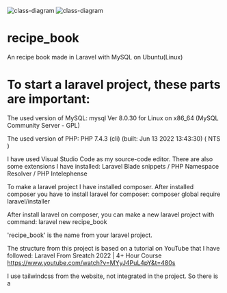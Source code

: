 ![class-diagram](https://user-images.githubusercontent.com/75074496/192548897-ca1e8bc3-5511-4f9a-bf5d-91922bad6a66.svg)
![class-diagram](https://user-images.githubusercontent.com/75074496/192549060-f5a09815-eda8-44f6-b1b2-ebfc4bc997c6.svg)
# recipe_book
An recipe book made in Laravel with MySQL on Ubuntu(Linux)

# To start a laravel project, these parts are important:

The used version of MySQL: mysql  Ver 8.0.30 for Linux on x86_64 (MySQL Community Server - GPL)

The used version of PHP: PHP 7.4.3 (cli) (built: Jun 13 2022 13:43:30) ( NTS )

I have used Visual Studio Code as my source-code editor.
There are also some extensions I have installed:
Laravel Blade snippets / PHP Namespace Resolver / PHP Intelephense

To make a laravel project I have installed composer. 
After installed composer you have to install laravel for composer:
composer global require laravel/installer 

After install laravel on composer, you can make a new laravel project with command:
laravel new recipe_book

'recipe_book' is the name from your laravel project.

The structure from this project is based on a tutorial on YouTube that I have followed:
Laravel From Sreatch 2022 | 4+ Hour Course  https://www.youtube.com/watch?v=MYyJ4PuL4pY&t=480s  

I use tailwindcss from the website, not integrated in the project. So there is a <script> in the layout.blade

(The info behind is in dutch because it is a memonic for me)
Wat moet er in een receptenboek komen (de eerste opzet):
- het recept
- recept rubrieken
- keukengerei
- uitleg over het keukengerei
- ingrediënten
- hoeveelheid van de ingrediënten
- afbeeldingen van de ingrediënten
- uitleg over de ingrediënten
- de stappen die gedaan moeten worden
- die geschatte tijd die nodig is om het recept te maken
– een afbeelding van het eindresultaat
– de houdbaarheid
– commentaar

gebruikersaccounts:
Inloggen / uitloggen | Mijn account, naam aanpassen
Vrienden met andere gebruikersaccounts | recepten delen | toegangsrechten tot recepten managen
recepten:
Maken / aanpassen / verwijderen
Ingredientenlijst → Berekening kosten
Stappen, volgorde van stappen
Automatische doorrekening voor een hoeveelheid personen
ingredientendatabase:
Kosten per item/gewicht


Business requirements:

Het "doel" is het maken van een receptenboek waarin alle info staat die nodig is voor het maken van een recept en andere info die je over een recept wilt weten zoals: maak tijd, houdbaarheid, allergie, voor hoeveel personen, welk keukengereedschap heb je nodig, de ingredienten ect.
Het "resultaat" is het snel kunnen vinden van een recept voor bepaalde situaties, voor bepaalde allergien, voor een x-aantal personen ect.


Functionele eisen:

Het kunnen omschrijven van alles wat van belang is voor het maken van een recept en de informatie over een recept, denkend aan bv. voor hoeveel personen het is, allergenen info.
De info van het recept wordt opgeslagen in een database.
De recepten zijn door andere gebruikers in te zien, mits de maker dat wil. Dit moet dus in te stellen zijn.
Er moet een database zijn van het keukengereedschap. Deze database moet door de gebruiker aan te vullen zijn. Ook moet deze database gebruikt kunnen worden als zoekopdracht voor recepten waar bepaald keukengereedschap voor nodig is.
Er moet een database zijn van ingredienten. Deze database moet door de gebruiker aan te vullen zijn. Ook moet deze database gebruikt kunnen worden als zoekopdracht voor recepten met bepaalde ingredienten. De ingredienten moeten op gewicht/hoeveelheid en kosten per item/gewicht aangeduid worden en aangeven voor hoeveel personen een bepaald recept is, zodat deze informatie gebruikt kan worden om automatisch de hoeveelheid ingredienten voor meerdere personen uit te laten rekenen. Ook moet het programma de uiteindelijke prijs aan kunnen geven.
Er moet een profiel of account aan te maken zijn met daarin de mogelijkheid om de Whatsapp, Instagram, Facebook adressen in te vullen zodat mocht de gebruiker dit willen je vrienden met andere gebruikers kan worden. Ook moet er een optie zijn om dit naar aanleiding van het gebruikersaccount van het receptenboek te doen. Er moet een optie zijn om de info in het account of profiel aan te passen. Ook moet het mogelijk zijn je email en/of wachtwoord aan te passen.
De recepten moeten op een eenvoudige manier te managen zijn. Dus aan te passen, verwijderen, alle recepten verwijderen van een specifieke gebruiker.
Ter verduidelijking moet het mogelijk zijn om van alles wat voor het recept nodig is een afbeelding te plaatsen. Mocht de gebruiker het handig vinden moet het ook mogelijk zijn een bestand toe te voegen.
In eerste instantie moet het recept bestaan uit de volgende onderdelen:
de naam van het recept
een rubriek. bv bakken/braden/frituren
keukengerei met de nodige uitleg
allergenen info
ingredienten: -hoeveelheid
-prijs per onderdeel
-voor hoeveel personen het recept is
-aanpassing hoeveelheid bij ander aantal personen
-optie indien mogelijk bij een bepaalde alergie
-uitleg over de ingredienten
het stappenplan voor het maken van het recept
de geschatte tijd voor het maken van het recept
de houdbaarheid van het recept en of het in te vriezen is
commentaar
Het moet mogelijk zijn het recept uit te breiden/velden toe te voegen, mocht blijken dat dat door gebruik wenselijk is.
De database moet zo gemaakt zijn dat je kan zoeken op naam/rubriek/allergie/minimun aantal personen/de geschatte tijd om het te maken
De applicatie moet goed te gebruiken zijn op een laptop/desktop/tablet/surface/smartphone


Niet functionele eisen:

De layout voor het maken van een recept moet duidelijk en overzichtelijk zijn.
De layout van het account moet duidelijk en overzichtelijk zijn.
De indeling van de gebruikte layout moet opties zoals: naar homapage, naar profiel/account, ect op dezelfde en een logische plek weergeven. Alleen die opties die in een bepaalde fase van het gebruik van de website nodig kunnen zijn, moeten aanwezig zijn.
De applicatie moet beveiligd zijn tegen misbruik.


Kandidaatklassen  (A= associatie)

Doel					irrelevant						
Receptenboek	        irrelevant
Info					 klasse					attribuut	A				Information
Recept				     klasse	       A									Recipe
Info					redundant
Recept			  		redundant	
Maak tijd			    klasse					attribuut      A			RecipeMakeTime		
Houdbaarheid	        klasse					attribuut		A			RecipeShelfLife
Allergie				klasse					attribuut		A		AllergyType	
Hoeveel personen	    klasse			    attribuut		A			ForHowManyPersons
Keukengerei				klasse			    attribuut		A			Kitchenware
Ingredienten			 klasse			    attribuut		A			Ingredients
Resultaat				klasse				A								Result
Vinden					klasse		operatie		A					ToFind
Recept					redundant
Bepaalde situaties		klasse		A									CertainSituations					
Bepaalde allergieen		klasse		A								 CertainAllergies
Aantal personen			klasse		A									NumberOfPersons
Omschrijven					klasse		attribuut		A				Description
Maken							irrelevant										ToMake
Recept						redundant
Informatie					redudant			
Recept						redundant
Hoeveelheid personen	redundant
Allergenen info			klasse			attribuut	A					AllergyInformation
Info							redundant
Recept						redundant
Opgeslagen				klasse		operatie    A						Stored				
Database				klasse			operatie   A					Database
Recepten				klasse  operatie	A							Recipes
Andere						irrelevant
Gebruikers				klasse    A											Users
In te zien					klasse		operatie  A						 RecipesToSee		
Mits de maker dat wil		klasse		operatie  A			    	ProvidedByUser
In te stellen					klasse		operatie  A					Configure
Database				redundant
Keukengereedschap	redundant
Database				redundant
Zoekopdracht			klasse		operatie   A			        	Search
Recepten				redundant
Bepaald						klasse    A									Determined		
Keukengereedschap	redundant
Database				redundant
Ingredienten			redundant
Database				redundant
Gebruiker					redundant
Aan te vullen			klasse			operatie   A			    ToFillIn		
Database				redundant
Zoekopdracht			redundant
Recepten				redundant
Bepaald					redundant
Keukengereedschap	redundant
Ingredienten			redundant
Ingredienten			redundant
Gewicht						klasse			attribuut   A			Weight
Hoeveelheid		klasse			attribuut   A						Quantity
Item		klasse			attribuut   A								Item
Kosten per gewicht		klasse  attribuut   A					    CostPerWeight
Kosten per hoeveelheid		klasse  attribuut   A			        CostPerQuantity
Kosten per item		klasse  attribuut   A					        CostPerItem
Aangeven					klasse   A									Indicate							
Hoeveel personen		redundant									
Bepaald recept			klasse  A									CertainRecipe								
Informatie					redundant	
Automatisch				klasse		operatie   A			    	Automatic
Hoeveelheid 			klasse   A									 Quantity
Rekenen					klasse			operatie	A			     ToCalculate
Programma				irrelevant
Uiteindelijke prijs		klasse			operatie	A			    FinalPrice
Profiel						klasse   attribuut	A					Profile	
Account					klasse		attribuut	A					Account
Mogelijkheid			klasse			operatie	A		      	Possibility
WhatsApp			klasse		attribuut	A					    WhatsApp
Instagram			klasse		attribuut	A					    Instagram
Facebook			klasse		attribuut	A					    Facebook
Adressen			klasse		A									SocialMediaAddress
Gebruiker			klasse		A									User
Vrienden			klasse	A										Friends
Andere gebruikers		klasse	A							        OtherUsers
Optie					klasse		operatie	A				    Option
Info 					redundant
Aan te passen	klasse		operatie	A				            ToChange
Recepten			redundant
Mogelijk			redundant
Name 	klasse		attribuut		A							    Name
Email 	klasse		attribuut		A							    Email
Wachtwoord 		    klasse		attribuut	A			 	        Password	
Eenvoudige			irrelevant
Managen				klasse		operatie	A			            ToManage	
Verwijderen			klasse		operatie	A			            ToDelete
Alle verwijderen		klasse  operatie	A			            ToDeleteAll
Specifieke				redundant (search)			
Verduidelijking			klasse		A							    Clarification								
Afbeelding				klasse		A							    AddImage
Bestand toevoegen       klasse 	A						            AddFile
Onderdelen				klasse	A								    RecipeParts
Naam						klasse    attribuut		A		        RecipeName
Rubriek						klasse		attribuut	A			    RecipeSection
Keukengerei				redundant
Uitleg						klasse		attribuut	A				RecipeExplanation	 
Stappenplan recept		klasse		attribuut	A	            	RecipeRoadmap	
Geschatte tijd			redundant
Houdbaarheid			redundant
In te vriezen			klasse			attribuut	A			    RecipeToFreeze
Commentaar			klasse			attribuut	A			        RecipeComment
Uitbreiden					klasse		operatie	A			    ToExpend
Velden toevoegen   klasse		operatie	A			            AddFields
Wenselijk					irrelevant
Zoeken						redundant
Gebruiken				klasse	A									ToUseBy
Laptop					klasse		attribuut	A					Laptop
Desktop				klasse		attribuut	A						Desktop
Tablet					klasse		attribuut	A						Tablet
Surface				klasse		attribuut	A						Surface
Smartphone			klasse		attribuut	A					    Smartphone
Layout					irrelevant
Duidelijk				irrelevant
Overzichtelijk		irrelevant
Indeling				irrelevant
Homepage		irrelevant
Logisch				irrelevant
Fase				irrelevant
Bepaalde		klasse	A											Particular										
Aanwezig		klasse	A											Present						
Beveiligd		klasse	A												Secured
Misbruik		irrelevant							
Recipe section option		klasse  A							    RecipeSectionOption
Database Kitchenware		klasse	A						        DatabaseKitchenware
Database Ingredients		klasse 	A							    DatabaseIngredients
Authentication				klasse	A								Authentication
Register						klasse 		operatie	A			Register
Login						klasse  	operatie	A				Login
Logout					klasse  	operatie	A					Logout
																A	UserFirstName
																A	UserLastName
																A   UserStreet
																A	UserStreetnumber
																A	UserPostalcode
																A   UserCity
																A	UserCountry
																A	UserBirthday
																A   UserGender
																A	UserPhonenumber

